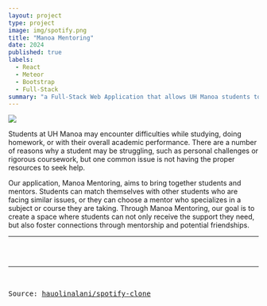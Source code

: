 ```yaml
---
layout: project
type: project
image: img/spotify.png
title: "Manoa Mentoring"
date: 2024
published: true
labels:
  - React
  - Meteor
  - Bootstrap
  - Full-Stack
summary: "a Full-Stack Web Application that allows UH Manoa students to connect with mentors in effort to study, learn, and build friendship.'"
---
```


<img class="img-fluid" src="../img/groovy-header.png">

Students at UH Manoa may encounter difficulties while studying, doing homework, or with their overall academic performance. There are a number of reasons why a student may be struggling, such as personal challenges or rigorous coursework, but one common issue is not having the proper resources to seek help.

Our application, Manoa Mentoring, aims to bring together students and mentors. Students can match themselves with other students who are facing similar issues, or they can choose a mentor who specializes in a subject or course they are taking. Through Manoa Mentoring, our goal is to create a space where students can not only receive the support they need, but also foster connections through mentorship and potential friendships.


<hr>

<pre>


<hr>

Source: <a href="https://manoa-mentoring.github.io/"><i class="large github icon "></i>hauolinalani/spotify-clone</a>
